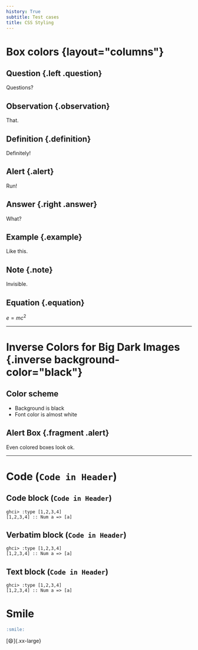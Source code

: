 ```yaml
---
history: True
subtitle: Test cases
title: CSS Styling
---
```

# Box colors {layout="columns"}

## Question {.left .question}

Questions?

## Observation {.observation}

That.

## Definition {.definition}

Definitely!

## Alert {.alert}

Run!

## Answer {.right .answer}

What?

## Example {.example}

Like this.

## Note {.note}

Invisible.

## Equation {.equation}

$e=mc^2$

---

# Inverse Colors for Big Dark Images {.inverse background-color="black"}

## Color scheme

-   Background is black
-   Font color is almost white

## Alert Box {.fragment .alert}

Even colored boxes look ok.

---

# Code (`Code in Header`)

## Code block (`Code in Header`)

``` {.haskell label="Haskell"}
ghci> :type [1,2,3,4]
[1,2,3,4] :: Num a => [a]
```

## Verbatim block (`Code in Header`)

    ghci> :type [1,2,3,4]
    [1,2,3,4] :: Num a => [a]

## Text block (`Code in Header`)

``` {.txt}
ghci> :type [1,2,3,4]
[1,2,3,4] :: Num a => [a]
```
# Smile

```.markdown
:smile:
```

[:smile:]{.xx-large}
